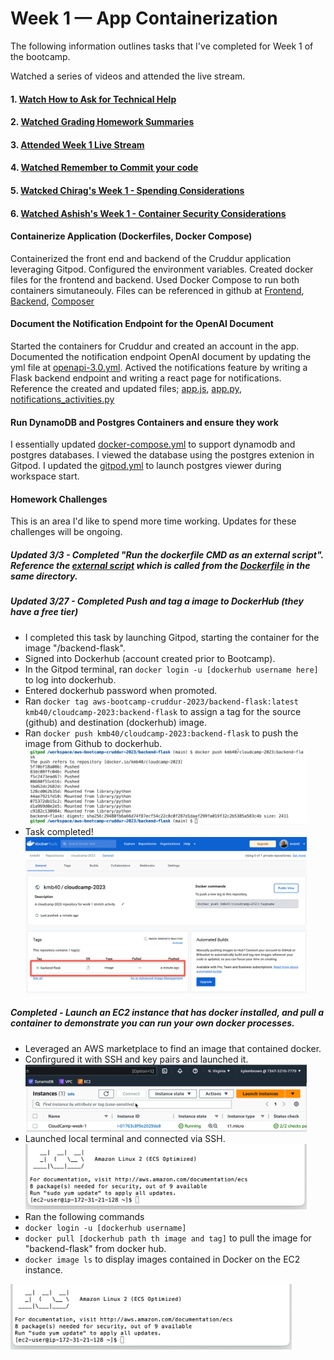 # Week 1 — App Containerization

The following information outlines tasks that I've completed for Week 1 of the bootcamp.

Watched a series of videos and attended the live stream.
#### 1. [Watch How to Ask for Technical Help](https://www.youtube.com/watch?v=tDPqmwKMP7Y&list=PLBfufR7vyJJ7k25byhRXJldB5AiwgNnWv&index=29) 
#### 2. [Watched Grading Homework Summaries](https://www.youtube.com/watch?v=FKAScachFgk&list=PLBfufR7vyJJ7k25byhRXJldB5AiwgNnWv&index=25) 
#### 3. [Attended Week 1 Live Stream](https://www.youtube.com/watch?v=zJnNe5Nv4tE&list=PLBfufR7vyJJ7k25byhRXJldB5AiwgNnWv&index=22)  
#### 4. [Watched Remember to Commit your code](https://www.youtube.com/watch?v=b-idMgFFcpg&list=PLBfufR7vyJJ7k25byhRXJldB5AiwgNnWv&index=23) 
#### 5. [Watcked Chirag's Week 1 - Spending Considerations](https://www.youtube.com/watch?v=2W3KeqCjtDY) 
#### 6. [Watched Ashish's Week 1 - Container Security Considerations](https://www.youtube.com/watch?v=OjZz4D0B-cA&list=PLBfufR7vyJJ7k25byhRXJldB5AiwgNnWv&index=25)

#### Containerize Application (Dockerfiles, Docker Compose)
Containerized the front end and backend of the Cruddur application leveraging Gitpod. Configured the environment variables. Created docker files for the frontend and backend. Used Docker Compose to run both containers simutaneouly. Files can be referenced in github at [Frontend](https://github.com/kmb40/aws-bootcamp-cruddur-2023/blob/week-1/frontend-react-js/Dockerfile), [Backend](https://github.com/kmb40/aws-bootcamp-cruddur-2023/blob/week-1/backend-flask/Dockerfile), [Composer](https://github.com/kmb40/aws-bootcamp-cruddur-2023/blob/week-1/docker-compose.yml)

#### Document the Notification Endpoint for the OpenAI Document
Started the containers for Cruddur and created an account in the app. Documented the notification endpoint OpenAI document by updating the yml file at [openapi-3.0.yml](https://github.com/kmb40/aws-bootcamp-cruddur-2023/blob/week-1/backend-flask/services/notifications_activities.py). Actived the notifications feature by writing a Flask backend endpoint and writing a react page for notifications. Reference the created and updated files; [app.js](https://github.com/kmb40/aws-bootcamp-cruddur-2023/blob/week-1/frontend-react-js/src/App.js), [app.py](https://github.com/kmb40/aws-bootcamp-cruddur-2023/blob/week-1/backend-flask/app.py), [notifications_activities.py](https://github.com/kmb40/aws-bootcamp-cruddur-2023/blob/week-1/backend-flask/services/notifications_activities.py)   

#### Run DynamoDB and Postgres Containers and ensure they work
I essentially updated [docker-compose.yml](https://github.com/kmb40/aws-bootcamp-cruddur-2023/blob/week-1/docker-compose.yml) to support dynamodb and postgres databases. I viewed the database using the postgres extenion in Gitpod. I updated the [gitpod.yml](https://github.com/kmb40/aws-bootcamp-cruddur-2023/blob/week-1/.gitpod.yml) to launch postgres viewer during workspace start.

#### Homework Challenges
This is an area I'd like to spend more time working. Updates for these challenges will be ongoing.
##### Updated 3/3 - Completed "Run the dockerfile CMD as an external script". Reference the [external script](https://github.com/kmb40/aws-bootcamp-cruddur-2023/blob/week-2/backend-flask/external_script.sh) which is called from the [Dockerfile](https://github.com/kmb40/aws-bootcamp-cruddur-2023/blob/main/backend-flask/Dockerfile) in the same directory.

##### Updated 3/27 - Completed Push and tag a image to DockerHub (they have a free tier)
- I completed this task by launching Gitpod, starting the container for the image "/backend-flask".
- Signed into Dockerhub (account created prior to Bootcamp).
- In the Gitpod terminal, ran `docker login -u [dockerhub username here]` to log into dockerhub.
-   Entered dockerhub password when promoted.
- Ran `docker tag aws-bootcamp-cruddur-2023/backend-flask:latest kmb40/cloudcamp-2023:backend-flask` to assign a tag for the source (github) and destination (dockerhub) image.
- Ran `docker push kmb40/cloudcamp-2023:backend-flask` to push the image from Github to dockerhub.
  <img src="/assets/gitpod-pushed-image.png" width=450>  
- Task completed!  
  <img src="/assets/dockerhub-pushed-image.png" width=450>  

##### Completed - Launch an EC2 instance that has docker installed, and pull a container to demonstrate you can run your own docker processes. 
- Leveraged an AWS marketplace to find an image that contained docker.
- Confirgured it with SSH and key pairs and launched it.  
  <img src="/assets/ec2-instance.png" width=450>  
- Launched local terminal and connected via SSH.  
   <img src="/assets/ec2-docker.png" width=450>  
- Ran the following commands  
-   `docker login -u [dockerhub username]`
-   `docker pull [dockerhub path th image and tag]` to pull the image for "backend-flask" from docker hub.
-   `docker image ls` to display images contained in Docker on the EC2 instance.
  <img src="/assets/ec2-docker.png" width=450>  
